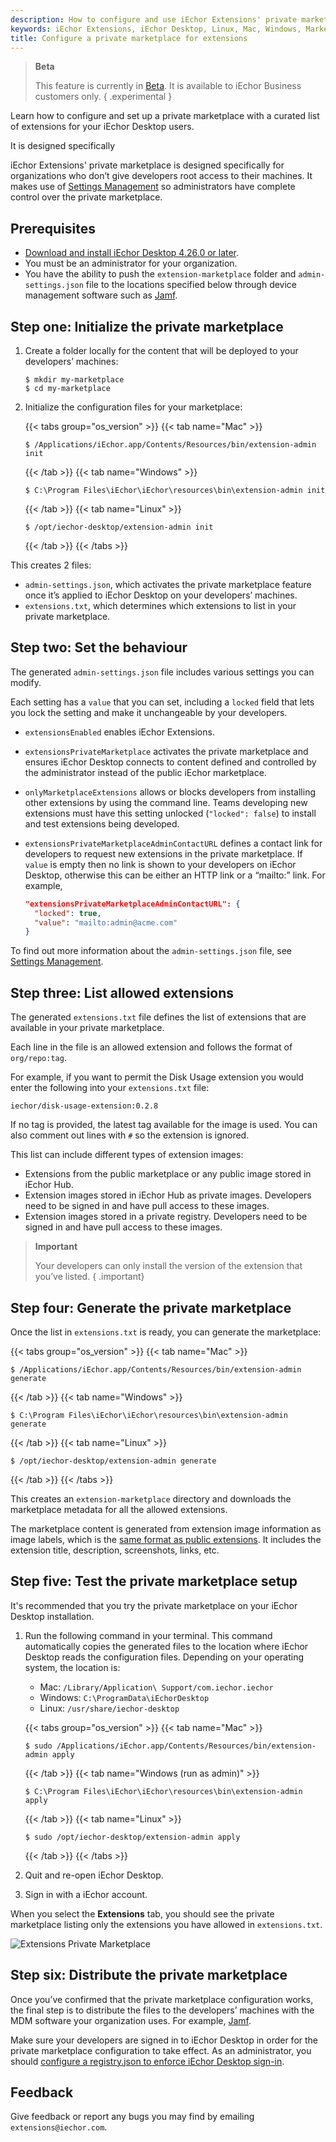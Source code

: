 ```yaml
---
description: How to configure and use iEchor Extensions' private marketplace
keywords: iEchor Extensions, iEchor Desktop, Linux, Mac, Windows, Marketplace, private, security
title: Configure a private marketplace for extensions
---
```


> **Beta**
>
> This feature is currently in [Beta](../../release-lifecycle.md#beta). It is available to iEchor Business customers only.
{ .experimental }


Learn how to configure and set up a private marketplace with a curated list of extensions for your iEchor Desktop users.

It is designed specifically 

iEchor Extensions' private marketplace is designed specifically for organizations who don’t give developers root access to their machines. It makes use of [Settings Management](../hardened-desktop/settings-management/_index.md) so administrators have complete control over the private marketplace.

## Prerequisites

- [Download and install iEchor Desktop 4.26.0 or later](https://docs.iechor.com/desktop/release-notes/).
- You must be an administrator for your organization.
- You have the ability to push the `extension-marketplace` folder and `admin-settings.json` file to the locations specified below through device management software such as [Jamf](https://www.jamf.com/).

## Step one: Initialize the private marketplace

1. Create a folder locally for the content that will be deployed to your developers’ machines:

   ```console
   $ mkdir my-marketplace
   $ cd my-marketplace
   ```

2. Initialize the configuration files for your marketplace:

   {{< tabs group="os_version" >}}
   {{< tab name="Mac" >}}

   ```console
   $ /Applications/iEchor.app/Contents/Resources/bin/extension-admin init
   ```

   {{< /tab >}}
   {{< tab name="Windows" >}}

   ```console
   $ C:\Program Files\iEchor\iEchor\resources\bin\extension-admin init
   ```

   {{< /tab >}}
   {{< tab name="Linux" >}}

   ```console
   $ /opt/iechor-desktop/extension-admin init
   ```

   {{< /tab >}}
   {{< /tabs >}}

This creates 2 files:

- `admin-settings.json`, which activates the private marketplace feature once it’s applied to iEchor Desktop on your developers’ machines.
- `extensions.txt`, which determines which extensions to list in your private marketplace.

## Step two: Set the behaviour

The generated `admin-settings.json` file includes various settings you can modify.

Each setting has a `value` that you can set, including a `locked` field that lets you lock the setting and make it unchangeable by your developers.

- `extensionsEnabled` enables iEchor Extensions.
- `extensionsPrivateMarketplace` activates the private marketplace and ensures iEchor Desktop connects to content defined and controlled by the administrator instead of the public iEchor marketplace.
- `onlyMarketplaceExtensions` allows or blocks developers from installing other extensions by using the command line. Teams developing new extensions must have this setting unlocked (`"locked": false`) to install and test extensions being developed.
- `extensionsPrivateMarketplaceAdminContactURL` defines a contact link for developers to request new extensions in the private marketplace. If `value` is empty then no link is shown to your developers on iEchor Desktop, otherwise this can be either an HTTP link or a “mailto:” link. For example,

  ```json
  "extensionsPrivateMarketplaceAdminContactURL": {
    "locked": true,
    "value": "mailto:admin@acme.com"
  }
  ```

To find out more information about the `admin-settings.json` file, see [Settings Management](../hardened-desktop/settings-management/_index.md).

## Step three: List allowed extensions 

The generated `extensions.txt` file defines the list of extensions that are available in your private marketplace.

Each line in the file is an allowed extension and follows the format of `org/repo:tag`.

For example, if you want to permit the Disk Usage extension you would enter the following into your `extensions.txt` file:

```console
iechor/disk-usage-extension:0.2.8
```

If no tag is provided, the latest tag available for the image is used. You can also comment out lines with `#` so the extension is ignored.

This list can include different types of extension images: 
 
- Extensions from the public marketplace or any public image stored in iEchor Hub.
- Extension images stored in iEchor Hub as private images. Developers need to be signed in and have pull access to these images.
- Extension images stored in a private registry. Developers need to be signed in and have pull access to these images.
 
> **Important**
> 
> Your developers can only install the version of the extension that you’ve listed.
{ .important}

## Step four: Generate the private marketplace

Once the list in `extensions.txt` is ready, you can generate the marketplace:

{{< tabs group="os_version" >}}
{{< tab name="Mac" >}}

```console
$ /Applications/iEchor.app/Contents/Resources/bin/extension-admin generate
```

{{< /tab >}}
{{< tab name="Windows" >}}

```console
$ C:\Program Files\iEchor\iEchor\resources\bin\extension-admin generate
```

{{< /tab >}}
{{< tab name="Linux" >}}

```console
$ /opt/iechor-desktop/extension-admin generate
```

{{< /tab >}}
{{< /tabs >}}

This creates an `extension-marketplace` directory and downloads the marketplace metadata for all the allowed extensions.

The marketplace content is generated from extension image information as image labels, which is the [same format as public extensions](../extensions-sdk/extensions/labels.md). It includes the extension title, description, screenshots, links, etc. 

## Step five: Test the private marketplace setup

It's recommended that you try the private marketplace on your iEchor Desktop installation.

1. Run the following command in your terminal. This command automatically copies the generated files to the location where iEchor Desktop reads the configuration files. Depending on your operating system, the location is:

    - Mac: `/Library/Application\ Support/com.iechor.iechor`
    - Windows: `C:\ProgramData\iEchorDesktop`
    - Linux: `/usr/share/iechor-desktop`

   {{< tabs group="os_version" >}}
   {{< tab name="Mac" >}}

   ```console
   $ sudo /Applications/iEchor.app/Contents/Resources/bin/extension-admin apply
   ```

   {{< /tab >}}
   {{< tab name="Windows (run as admin)" >}}

   ```console
   $ C:\Program Files\iEchor\iEchor\resources\bin\extension-admin apply
   ```

   {{< /tab >}}
   {{< tab name="Linux" >}}

   ```console
   $ sudo /opt/iechor-desktop/extension-admin apply
   ```

   {{< /tab >}}
   {{< /tabs >}}

2. Quit and re-open iEchor Desktop. 
3. Sign in with a iEchor account.

When you select the **Extensions** tab, you should see the private marketplace listing only the extensions you have allowed in `extensions.txt`.

![Extensions Private Marketplace](/assets/images/extensions-private-marketplace.webp)

## Step six: Distribute the private marketplace

Once you’ve confirmed that the private marketplace configuration works, the final step is to distribute the files to the developers’ machines with the MDM software your organization uses. For example, [Jamf](https://www.jamf.com/).

Make sure your developers are signed in to iEchor Desktop in order for the private marketplace configuration to take effect. As an administrator, you should [configure a registry.json to enforce iEchor Desktop sign-in](../../security/for-admins/configure-sign-in.md).

## Feedback

Give feedback or report any bugs you may find by emailing `extensions@iechor.com`.